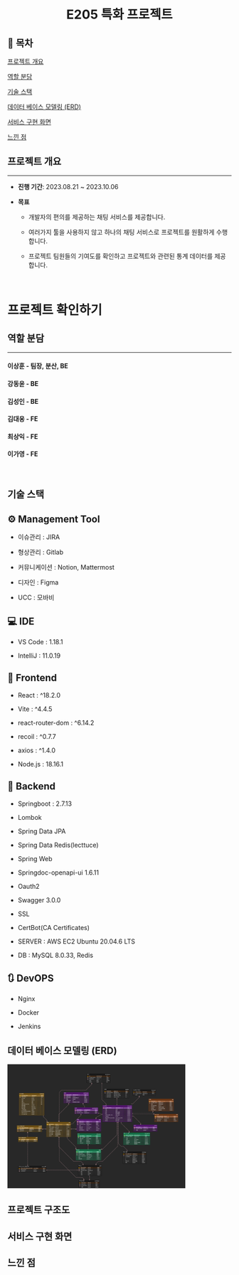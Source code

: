<h1 align="center"> E205 특화 프로젝트 </h1>

## 📝 목차

[프로젝트 개요](#item-one)

[역할 분담](#item-two)

[기술 스택](#item-three)

[데이터 베이스 모델링 (ERD)](#item-four)

[서비스 구현 화면](#item-five)

[느낀 점](#item-end)

## 프로젝트 개요
<hr>

- <strong>진행 기간</strong>: 2023.08.21 ~ 2023.10.06

- <strong>목표</strong>
  
  - 개발자의 편의를 제공하는 채팅 서비스를 제공합니다.
  
  - 여러가지 툴을 사용하지 않고 하나의 채팅 서비스로 프로젝트를 원활하게 수행합니다.

  - 프로젝트 팀원들의 기여도를 확인하고 프로젝트와 관련된 통계 데이터를 제공합니다.
    
    <br>


# 프로젝트 확인하기


## 역할 분담
<hr>

####  <strong>이상훈</strong> - 팀장, 분산, BE

####  <strong>강동윤</strong> - BE

####  <strong>김성인</strong> - BE

####  <strong>김대웅</strong> - FE

####  <strong>최상익</strong> - FE

####  <strong>이가영</strong> - FE

<br>

<a id="item-three"></a> 

## 기술 스택

<a id="item-four"></a>

## **⚙** Management Tool
- 이슈관리 : JIRA
  
- 형상관리 : Gitlab
  
- 커뮤니케이션 : Notion, Mattermost
  
- 디자인 : Figma
  
- UCC : 모바비

## 💻 IDE
- VS Code : 1.18.1
  
- IntelliJ : 11.0.19


## 📱 Frontend
- React : ^18.2.0
  
- Vite : ^4.4.5
  
- react-router-dom : ^6.14.2
  
- recoil : ^0.7.7
  
- axios : ^1.4.0

- Node.js : 18.16.1

## 💾 Backend
- Springboot : 2.7.13
  
- Lombok
  
- Spring Data JPA
  
- Spring Data Redis(lecttuce)
  
- Spring Web
  
- Springdoc-openapi-ui 1.6.11
  
- Oauth2
  
- Swagger 3.0.0
  
- SSL
  
- CertBot(CA Certificates)
  
- SERVER : AWS EC2 Ubuntu 20.04.6 LTS
  
- DB : MySQL 8.0.33, Redis


## 🔃 DevOPS
- Nginx

- Docker

- Jenkins

## 데이터 베이스 모델링 (ERD)
<img src="README/ERD.png" title="" alt="ERD.png" width="400">


## 프로젝트 구조도


## 서비스 구현 화면


## 느낀 점

